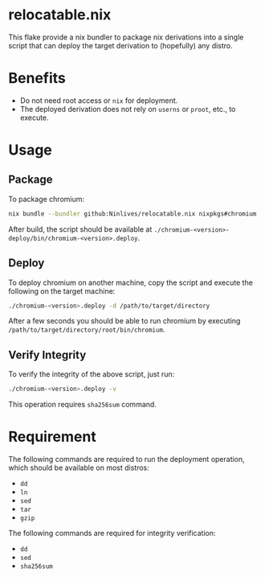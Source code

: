# relocatable.nix
This flake provide a nix bundler to package nix derivations into a single script that can deploy the target derivation to (hopefully) any distro.

# Benefits

- Do not need root access or `nix` for deployment.
- The deployed derivation does not rely on `userns` or `proot`, etc., to execute.

# Usage

## Package

To package chromium:
```sh
nix bundle --bundler github:Ninlives/relocatable.nix nixpkgs#chromium
```
After build, the script should be available at `./chromium-<version>-deploy/bin/chromium-<version>.deploy`.

## Deploy

To deploy chromium on another machine, copy the script and execute the following on the target machine:
```sh
./chromium-<version>.deploy -d /path/to/target/directory
```
After a few seconds you should be able to run chromium by executing `/path/to/target/directory/root/bin/chromium`.

## Verify Integrity

To verify the integrity of the above script, just run:
```sh
./chromium-<version>.deploy -v
```
This operation requires `sha256sum` command.

# Requirement

The following commands are required to run the deployment operation, which should be available on most distros:
- `dd`
- `ln`
- `sed`
- `tar`
- `gzip`

The following commands are required for integrity verification:
- `dd`
- `sed`
- `sha256sum`
